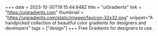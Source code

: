 +++
date = 2023-10-30T19:15:44.648Z
title = "uiGradients"
link = "https://uigradients.com"
thumbnail = "https://uigradients.com/static/images/favicon-32x32.png"
snippet="A handpicked collection of beautiful color gradients for designers and developers"
tags = ["design"]
+++
Free Gradients for designers to use.
